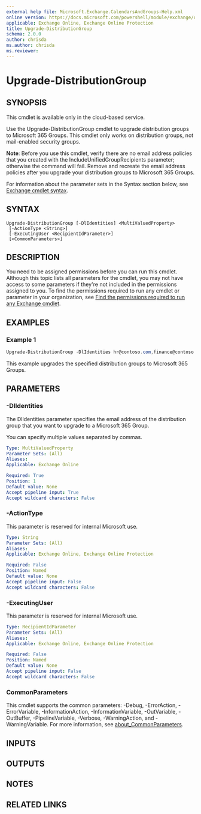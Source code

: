 ```yaml
---
external help file: Microsoft.Exchange.CalendarsAndGroups-Help.xml
online version: https://docs.microsoft.com/powershell/module/exchange/upgrade-distributiongroup
applicable: Exchange Online, Exchange Online Protection
title: Upgrade-DistributionGroup
schema: 2.0.0
author: chrisda
ms.author: chrisda
ms.reviewer:
---
```


# Upgrade-DistributionGroup

## SYNOPSIS
This cmdlet is available only in the cloud-based service.

Use the Upgrade-DistributionGroup cmdlet to upgrade distribution groups to Microsoft 365 Groups. This cmdlet only works on distribution groups, not mail-enabled security groups.

**Note**: Before you use this cmdlet, verify there are no email address policies that you created with the IncludeUnifiedGroupRecipients parameter; otherwise the command will fail. Remove and recreate the email address policies after you upgrade your distribution groups to Microsoft 365 Groups.

For information about the parameter sets in the Syntax section below, see [Exchange cmdlet syntax](https://docs.microsoft.com/powershell/exchange/exchange-cmdlet-syntax).

## SYNTAX

```
Upgrade-DistributionGroup [-DlIdentities] <MultiValuedProperty>
 [-ActionType <String>]
 [-ExecutingUser <RecipientIdParameter>]
 [<CommonParameters>]
```

## DESCRIPTION
You need to be assigned permissions before you can run this cmdlet. Although this topic lists all parameters for the cmdlet, you may not have access to some parameters if they're not included in the permissions assigned to you. To find the permissions required to run any cmdlet or parameter in your organization, see [Find the permissions required to run any Exchange cmdlet](https://docs.microsoft.com/powershell/exchange/find-exchange-cmdlet-permissions).

## EXAMPLES

### Example 1
```powershell
Upgrade-DistributionGroup -DlIdentities hr@contoso.com,finance@contoso.com
```

This example upgrades the specified distribution groups to Microsoft 365 Groups.

## PARAMETERS

### -DlIdentities
The DlIdentities parameter specifies the email address of the distribution group that you want to upgrade to a Microsoft 365 Group.

You can specify multiple values separated by commas.

```yaml
Type: MultiValuedProperty
Parameter Sets: (All)
Aliases:
Applicable: Exchange Online

Required: True
Position: 1
Default value: None
Accept pipeline input: True
Accept wildcard characters: False
```

### -ActionType
This parameter is reserved for internal Microsoft use.

```yaml
Type: String
Parameter Sets: (All)
Aliases:
Applicable: Exchange Online, Exchange Online Protection

Required: False
Position: Named
Default value: None
Accept pipeline input: False
Accept wildcard characters: False
```

### -ExecutingUser
This parameter is reserved for internal Microsoft use.

```yaml
Type: RecipientIdParameter
Parameter Sets: (All)
Aliases:
Applicable: Exchange Online, Exchange Online Protection

Required: False
Position: Named
Default value: None
Accept pipeline input: False
Accept wildcard characters: False
```

### CommonParameters
This cmdlet supports the common parameters: -Debug, -ErrorAction, -ErrorVariable, -InformationAction, -InformationVariable, -OutVariable, -OutBuffer, -PipelineVariable, -Verbose, -WarningAction, and -WarningVariable. For more information, see [about_CommonParameters](https://go.microsoft.com/fwlink/p/?LinkID=113216).

## INPUTS

###  

## OUTPUTS

###  

## NOTES

## RELATED LINKS
